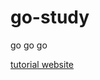 # go-study
go go go

[tutorial website](https://www.ctolib.com/docs-go-web-programming-c-05-2.html)
